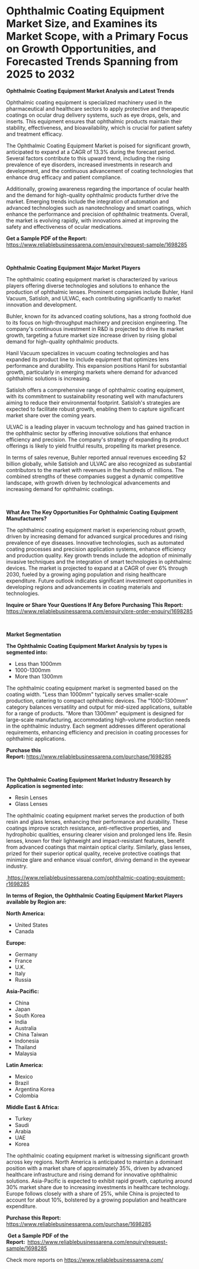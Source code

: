 <p><h1>Ophthalmic Coating Equipment Market Size, and Examines its Market Scope, with a Primary Focus on Growth Opportunities, and Forecasted Trends Spanning from 2025 to 2032</h1></p><p><strong>Ophthalmic Coating Equipment Market Analysis and Latest Trends</strong></p>
<p><p>Ophthalmic coating equipment is specialized machinery used in the pharmaceutical and healthcare sectors to apply protective and therapeutic coatings on ocular drug delivery systems, such as eye drops, gels, and inserts. This equipment ensures that ophthalmic products maintain their stability, effectiveness, and bioavailability, which is crucial for patient safety and treatment efficacy.</p><p>The Ophthalmic Coating Equipment Market is poised for significant growth, anticipated to expand at a CAGR of 13.3% during the forecast period. Several factors contribute to this upward trend, including the rising prevalence of eye disorders, increased investments in research and development, and the continuous advancement of coating technologies that enhance drug efficacy and patient compliance. </p><p>Additionally, growing awareness regarding the importance of ocular health and the demand for high-quality ophthalmic products further drive the market. Emerging trends include the integration of automation and advanced technologies such as nanotechnology and smart coatings, which enhance the performance and precision of ophthalmic treatments. Overall, the market is evolving rapidly, with innovations aimed at improving the safety and effectiveness of ocular medications.</p></p>
<p><strong>Get a Sample PDF of the Report:&nbsp;</strong> <a href="https://www.reliablebusinessarena.com/enquiry/request-sample/1698285?utm_campaign=1948&utm_medium=2&utm_source=Github&utm_content=ia&utm_term=24032025&utm_id=ophthalmic-coating-equipment">https://www.reliablebusinessarena.com/enquiry/request-sample/1698285</a></p>
<p>&nbsp;</p>
<p><strong>Ophthalmic Coating Equipment Major Market Players</strong></p>
<p><p>The ophthalmic coating equipment market is characterized by various players offering diverse technologies and solutions to enhance the production of ophthalmic lenses. Prominent companies include Buhler, Hanil Vacuum, Satisloh, and ULVAC, each contributing significantly to market innovation and development.</p><p>Buhler, known for its advanced coating solutions, has a strong foothold due to its focus on high-throughput machinery and precision engineering. The company's continuous investment in R&D is projected to drive its market growth, targeting a future market size increase driven by rising global demand for high-quality ophthalmic products.</p><p>Hanil Vacuum specializes in vacuum coating technologies and has expanded its product line to include equipment that optimizes lens performance and durability. This expansion positions Hanil for substantial growth, particularly in emerging markets where demand for advanced ophthalmic solutions is increasing.</p><p>Satisloh offers a comprehensive range of ophthalmic coating equipment, with its commitment to sustainability resonating well with manufacturers aiming to reduce their environmental footprint. Satisloh's strategies are expected to facilitate robust growth, enabling them to capture significant market share over the coming years.</p><p>ULVAC is a leading player in vacuum technology and has gained traction in the ophthalmic sector by offering innovative solutions that enhance efficiency and precision. The company's strategy of expanding its product offerings is likely to yield fruitful results, propelling its market presence.</p><p>In terms of sales revenue, Buhler reported annual revenues exceeding $2 billion globally, while Satisloh and ULVAC are also recognized as substantial contributors to the market with revenues in the hundreds of millions. The combined strengths of these companies suggest a dynamic competitive landscape, with growth driven by technological advancements and increasing demand for ophthalmic coatings.</p></p>
<p>&nbsp;</p>
<p><strong>What Are The Key Opportunities For Ophthalmic Coating Equipment Manufacturers?</strong></p>
<p><p>The ophthalmic coating equipment market is experiencing robust growth, driven by increasing demand for advanced surgical procedures and rising prevalence of eye diseases. Innovative technologies, such as automated coating processes and precision application systems, enhance efficiency and production quality. Key growth trends include the adoption of minimally invasive techniques and the integration of smart technologies in ophthalmic devices. The market is projected to expand at a CAGR of over 6% through 2030, fueled by a growing aging population and rising healthcare expenditure. Future outlook indicates significant investment opportunities in developing regions and advancements in coating materials and technologies.</p></p>
<p><strong>Inquire or Share Your Questions If Any Before Purchasing This Report:</strong> <a href="https://www.reliablebusinessarena.com/enquiry/pre-order-enquiry/1698285?utm_campaign=1948&utm_medium=2&utm_source=Github&utm_content=ia&utm_term=24032025&utm_id=ophthalmic-coating-equipment">https://www.reliablebusinessarena.com/enquiry/pre-order-enquiry/1698285</a></p>
<p>&nbsp;</p>
<p><strong>Market Segmentation</strong></p>
<p><strong>The Ophthalmic Coating Equipment Market Analysis by types is segmented into:</strong></p>
<p><ul><li>Less than 1000mm</li><li>1000-1300mm</li><li>More than 1300mm</li></ul></p>
<p><p>The ophthalmic coating equipment market is segmented based on the coating width. "Less than 1000mm" typically serves smaller-scale production, catering to compact ophthalmic devices. The "1000-1300mm" category balances versatility and output for mid-sized applications, suitable for a range of products. "More than 1300mm" equipment is designed for large-scale manufacturing, accommodating high-volume production needs in the ophthalmic industry. Each segment addresses different operational requirements, enhancing efficiency and precision in coating processes for ophthalmic applications.</p></p>
<p><strong>Purchase this Report:&nbsp;</strong><a href="https://www.reliablebusinessarena.com/purchase/1698285?utm_campaign=1948&utm_medium=2&utm_source=Github&utm_content=ia&utm_term=24032025&utm_id=ophthalmic-coating-equipment">https://www.reliablebusinessarena.com/purchase/1698285</a></p>
<p>&nbsp;</p>
<p><strong>The Ophthalmic Coating Equipment Market Industry Research by Application is segmented into:</strong></p>
<p><ul><li>Resin Lenses</li><li>Glass Lenses</li></ul></p>
<p><p>The ophthalmic coating equipment market serves the production of both resin and glass lenses, enhancing their performance and durability. These coatings improve scratch resistance, anti-reflective properties, and hydrophobic qualities, ensuring clearer vision and prolonged lens life. Resin lenses, known for their lightweight and impact-resistant features, benefit from advanced coatings that maintain optical clarity. Similarly, glass lenses, prized for their superior optical quality, receive protective coatings that minimize glare and enhance visual comfort, driving demand in the eyewear industry.</p></p>
<p><a href="https://www.reliablebusinessarena.com/ophthalmic-coating-equipment-r1698285?utm_campaign=1948&utm_medium=2&utm_source=Github&utm_content=ia&utm_term=24032025&utm_id=ophthalmic-coating-equipment">&nbsp;https://www.reliablebusinessarena.com/ophthalmic-coating-equipment-r1698285</a></p>
<p><strong>In terms of Region, the Ophthalmic Coating Equipment Market Players available by Region are:</strong></p>
<p>
    <p> <strong> North America: </strong>
        <ul>
            <li>United States</li>
            <li>Canada</li>
        </ul>
        </p> 
    <p> <strong> Europe: </strong>
        <ul>
            <li>Germany</li>
            <li>France</li>
            <li>U.K.</li>
            <li>Italy</li>
            <li>Russia</li>
        </ul>
        </p> 
    <p> <strong> Asia-Pacific: </strong>
        <ul>
            <li>China</li>
            <li>Japan</li>
            <li>South Korea</li>
            <li>India</li>
            <li>Australia</li>
            <li>China Taiwan</li>
            <li>Indonesia</li>
            <li>Thailand</li>
            <li>Malaysia</li>
        </ul>
        </p> 
    <p> <strong> Latin America: </strong>
        <ul>
            <li>Mexico</li>
            <li>Brazil</li>
            <li>Argentina Korea</li>
            <li>Colombia</li>
        </ul>
        </p> 
    <p> <strong> Middle East & Africa: </strong>
        <ul>
            <li>Turkey</li>
            <li>Saudi</li>
            <li>Arabia</li>
            <li>UAE</li>
            <li>Korea</li>
        </ul>
    </p>
    </p>
<p><p>The ophthalmic coating equipment market is witnessing significant growth across key regions. North America is anticipated to maintain a dominant position with a market share of approximately 35%, driven by advanced healthcare infrastructure and rising demand for innovative ophthalmic solutions. Asia-Pacific is expected to exhibit rapid growth, capturing around 30% market share due to increasing investments in healthcare technology. Europe follows closely with a share of 25%, while China is projected to account for about 10%, bolstered by a growing population and healthcare expenditure.</p></p>
<p><strong>Purchase this Report: </strong><a href="https://www.reliablebusinessarena.com/purchase/1698285?utm_campaign=1948&utm_medium=2&utm_source=Github&utm_content=ia&utm_term=24032025&utm_id=ophthalmic-coating-equipment">https://www.reliablebusinessarena.com/purchase/1698285</a></p>
<p>&nbsp;<strong>Get a Sample PDF of the Report:&nbsp;&nbsp;</strong><a href="https://www.reliablebusinessarena.com/enquiry/request-sample/1698285?utm_campaign=1948&utm_medium=2&utm_source=Github&utm_content=ia&utm_term=24032025&utm_id=ophthalmic-coating-equipment">https://www.reliablebusinessarena.com/enquiry/request-sample/1698285</a></p>
<p><strong></strong></p>
<p>Check more reports on <a href="https://www.reliablebusinessarena.com/?utm_campaign=1948&utm_medium=2&utm_source=Github&utm_content=ia&utm_term=24032025&utm_id=ophthalmic-coating-equipment">https://www.reliablebusinessarena.com/</a></p>
